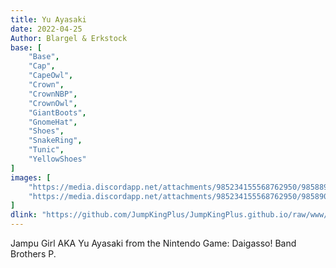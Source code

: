 ```yaml
---
title: Yu Ayasaki
date: 2022-04-25
Author: Blargel & Erkstock
base: [
    "Base", 
    "Cap",
    "CapeOwl",
    "Crown",
    "CrownNBP",
    "CrownOwl",
    "GiantBoots",
    "GnomeHat",
    "Shoes",
    "SnakeRing",
    "Tunic",
    "YellowShoes"
]
images: [
    "https://media.discordapp.net/attachments/985234155568762950/985889771807207464/unknown.png",
    "https://media.discordapp.net/attachments/985234155568762950/985890448499413102/unknown.png"
]
dlink: "https://github.com/JumpKingPlus/JumpKingPlus.github.io/raw/www/reskins/collections/Yu%20Ayasaki.zip"
---
```


Jampu Girl AKA Yu Ayasaki from the Nintendo Game: Daigasso! Band Brothers P.